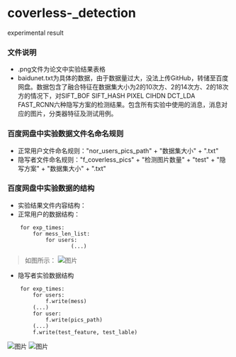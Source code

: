# coverless-_detection
experimental result
### 文件说明
* .png文件为论文中实验结果表格
* baidunet.txt为具体的数据，由于数据量过大，没法上传GitHub，转储至百度网盘。数据包含了融合特征在数据集大小为2的10次方、2的14次方、2的18次方的情况下，对SIFT_BOF SIFT_HASH PIXEL CIHDN DCT_LDA FAST_RCNN六种隐写方案的检测结果。包含所有实验中使用的消息，消息对应的图片，分类器特征及测试用例。
### 百度网盘中实验数据文件名命名规则
* 正常用户文件命名规则："nor_users_pics_path" + "数据集大小" + ".txt"
* 隐写者文件命名规则："f_coverless_pics" + "检测图片数量" + "test" + "隐写方案" + "数据集大小" + ".txt"
### 百度网盘中实验数据的结构
* 实验结果文件内容结构：
* 正常用户的数据结构：

```
    for exp_times:
        for mess_len_list:
            for users:
                    (...)
```


> 如图所示：
> ![图片](https://user-images.githubusercontent.com/77422731/209758085-920ddbee-6bc7-489f-99e9-ba530e5737fb.png)
* 隐写者实验数据结构

```
    for exp_times:
        for users:
            f.write(mess)
        (...)
        for user:
            f.write(pics_path)
        (...)
        f.write(test_feature, test_lable)
```


![图片](https://user-images.githubusercontent.com/77422731/209758397-253cc47e-4258-44df-8ccf-2ac7c9a9a7ee.png)
![图片](https://user-images.githubusercontent.com/77422731/209758795-167b827d-68b7-45f8-b6cf-ee3f061b2ec6.png)



